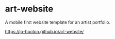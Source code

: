 # art-website

A mobile first website template for an artist portfolio.

https://jo-hooton.github.io/art-website/
